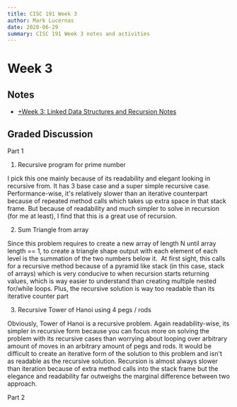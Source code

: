 ```yaml
---
title: CISC 191 Week 3
author: Mark Lucernas
date: 2020-06-29
summary: CISC 191 Week 3 notes and activities
---
```



# Week 3

## Notes

  - [+Week 3: Linked Data Structures and Recursion Notes](notes/index)


## Graded Discussion

Part 1

1. Recursive program for prime number

I pick this one mainly because of its readability and elegant looking in
recursive from. It has 3 base case and a super simple recursive case.
Performance-wise, it's relatively slower than an iterative counterpart because
of repeated method calls which takes up extra space in that stack frame. But
because of readability and much simpler to solve in recursion (for me at least),
I find that this is a great use of recursion.

2. Sum Triangle from array

Since this problem requires to create a new array of length N until array length
== 1, to create a triangle shape output with each element of each level is the
summation of the two numbers below it.  At first sight, this calls for a
recursive method because of a pyramid like stack (in this case, stack of arrays)
which is very conducive to when recursion starts returning values, which is way
easier to understand than creating multiple nested for/while loops. Plus, the
recursive solution is way too readable than its iterative counter part

3. Recursive Tower of Hanoi using 4 pegs / rods

Obviously, Tower of Hanoi is a recursive problem. Again readability-wise, its
simpler in recursive form because you can focus more on solving the problem with
its recursive cases than worrying about looping over arbitrary amount of moves
in an arbitrary amount of pegs and rods. It would be difficult to create an
iterative form of the solution to this problem and isn't as readable as the
recursive solution. Recursion is almost always slower than iteration because of
extra method calls into the stack frame but the elegance and readability far
outweighs the marginal difference between two approach.

Part 2


